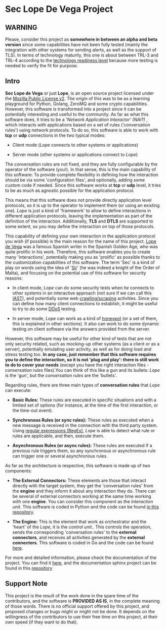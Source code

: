 Sec Lope De Vega Project
========================

WARNING
-------

Please, consider this project as **somewhere in between an alpha and beta version** since some capabilities have not been fully tested (mainly the integration with other systems for sending alerts,
as well as the support of TLS). In terms of technology maturity, this one is about between TRL-3 and TRL-4 according to the [technology readiness level](https://en.wikipedia.org/wiki/Technology_readiness_level)
because more testing is needed to verify the fit for purpose.

Intro
-----

**Sec Lope de Vega** or just **Lope**, is an open source project licensed under the [Mozilla Public License v2](https://www.mozilla.org/en-US/MPL/2.0/FAQ/).
The origin of this was to be as a learning playground for Python, Golang, ZeroMQ and some crypto capabilities.
However, this software is transformed into a project since it can be potentially interesting and useful to the community.
As far as what this software does, it tries to be a *'Network Application Interactor' (NAI?)* ,
which interacts with applications based on a set of rules ('conversation rules') using network protocols.
To do so, this software is able to work with **tcp** or **udp** connections in the two typical modes:

- Client mode (*Lope* connects to other systems or applications)

- Server mode (other systems or applications connect to *Lope*)

The *conversation rules* are not fixed, and they are fully configurable by the operator of the software (you!). In that sense, this is the main capability of this software:
To provide complete flexibility in defining how the interaction should be via some 'configuration files', and optionally, adding some custom code if needed.
Since this software works at **tcp** or **udp** level, it tries to be as much as agnostic possible for the application protocol.

This means that this software does not provide directly application level protocols, so it is up to the operator to implement them (or using an existing one).
*Lope* is just a kind of 'framework' to allow to define interactions in different application protocols, leaving the implementation as part of the definition of the interaction.
Additionally, **TLS** and **DTLS** are supported to some extent, so you may define the interaction on top of those protocols.  

This capability of defining your own interaction in the application protocol you wish (if possible) is the main reason for the name of this project.
[Lope de Vega](https://en.wikipedia.org/wiki/Lope_de_Vega) was a famous Spanish writer in the Spanish Golden Age, who was quite prolific in his work.
Therefore, this software enables you to create many 'interactions', potentially making you as 'prolific' as possible thanks to the customization capabilities of this software.
The term 'Sec' is a kind of play on words using the idea of '[Sir](https://en.wikipedia.org/wiki/Sir)' (he was indeed a knight of the Order of Malta),
and focusing on the potential use of this software for security reasons:

- In client mode, *Lope* can do some security tests when *he* connects to other systems in an interactive approach
  (not sure if we can call this [IAST](https://owasp.org/www-project-devsecops-guideline/latest/02c-Interactive-Application-Security-Testing)), and potentially some web
  [crawling/scraping](https://www.datacentric.es/en/web-crawling-and-web-scraping/) activities. Since you can define how many client connections to establish, it might be
  useful to try to do some [DDoS](https://en.wikipedia.org/wiki/Denial-of-service_attack) testing.

- In server mode, *Lope* can work as a kind of [honeypot](https://en.wikipedia.org/wiki/Honeypot_(computing)) (or a set of them, this is explained in other sections).
  It also can work to do some dynamic testing on client software via the answers provided from the server.

However, this software may be useful for other kind of tests that are not only security related, such as mocking-up other systems (as a client or as a server),
potentially emulating user activity, as well as for doing load and stress testing too. **In any case, just remember that this software requires you to define the interaction,
so it is not 'plug and play': there is still work to do to cover your needs** (except you have the right interaction files - *conversation rules* files).You can think of this like
a gun and its bullets: *Lope* is the 'gun', but the *conversation rules* are the 'bullets'.

Regarding rules, there are three main types of **conversation rules** that *Lope* can execute:

- **Basic Rules:** These rules are executed in specific situations and with a limited set of options (for instance, at the time of the first interaction, or the time-out event).

- **Synchronous Rules (or sync rules):** These rules as executed when a new message is received in the connection with the third party system.
  Using  [regular expressions (RegEx)](https://en.wikipedia.org/wiki/Regular_expression),
  *Lope* is able to detect what rule or rules are applicable, and then, execute them.

- **Asynchronous Rules (or async rules):** These rules are executed if a previous rule triggers them, so any synchronous or asynchronous rule can trigger one or several asynchronous rules.

As far as the architecture is respective, this software is made up of two components:

- **The External Connectors:** These elements are those that interact directly with the target system, they get the 'conversation rules' from the **engine** and they inform it about any interaction they do.
  There can be several of external connectors working at the same time working with one **engine**. You can consider this component as the *interaction unit*. This software is coded in Python and the code can
  be found [in this repository](https://github.com/4LB3R70D/SecLopeDeVega-External_Connector).

- **The Engine:** This is the element that work as orchestrator and the 'heart' of the *Lope*, it is the *control unit*.. This controls the operation, sends the corresponding 'conversation rules' to the
  **external connectors**, and receives all activities generated by the **external connectors**. This software is coded in Go and the code can be found [here](https://github.com/4LB3R70D/SecLopeDeVega-Engine).

For more and detailed information, please check the documentation of the project. You can find it [here](https://seclopedevega-docs.readthedocs.io),
and the documentation sphinx project can be found in this [repository](https://github.com/4LB3R70D/SecLopeDeVega-Docs)

Support Note
------------

This project is the result of the work done in the spare time of the contributors, and the software is **PROVIDED AS IS**, in the complete meaning of those words.
There is no official support offered by this project, and proposed changes or bugs might or might not be done. It depends on the willingness of the contributors
to use their free time on this project, at their own speed (if they want to do that).
